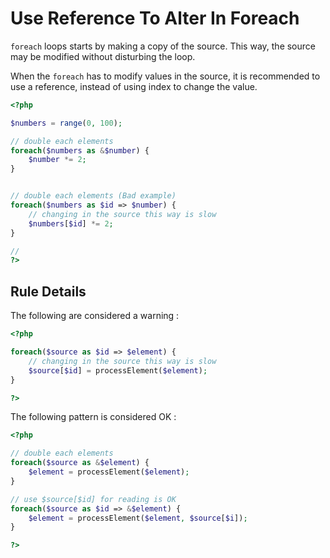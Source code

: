 <!-- Performances -->
# Use Reference To Alter In Foreach

`foreach` loops starts by making a copy of the source. This way, the source may be modified without disturbing the loop. 

When the `foreach` has to modify values in the source, it is recommended to use a reference, instead of using index to change the value. 

```php
<?php

$numbers = range(0, 100);

// double each elements
foreach($numbers as &$number) {
	$number *= 2;
}


// double each elements (Bad example)
foreach($numbers as $id => $number) {
	// changing in the source this way is slow
	$numbers[$id] *= 2;
}

// 
?>
```

## Rule Details

The following are considered a warning : 

```php
<?php

foreach($source as $id => $element) {
	// changing in the source this way is slow
	$source[$id] = processElement($element);
}

?>
```

The following pattern is considered OK :

```php
<?php

// double each elements
foreach($source as &$element) {
	$element = processElement($element);
}

// use $source[$id] for reading is OK
foreach($source as $id => &$element) {
	$element = processElement($element, $source[$i]);
}

?>
```
<!--
### Options
when static or self call will be different 

## When Not To Use It

If default is not always necessary, you may disable this rule.

## Further Reading
* []()
-->

